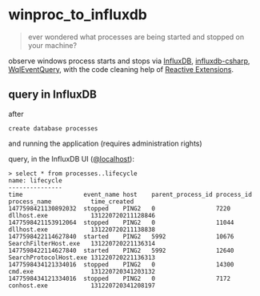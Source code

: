 # winproc_to_influxdb

> ever wondered what processes are being started and stopped on your machine?

observe windows process starts and stops via [InfluxDB](https://www.influxdata.com/time-series-platform/influxdb/), [influxdb-csharp](https://github.com/influxdata/influxdb-csharp), [WqlEventQuery](), with the code cleaning help of [Reactive Extensions](https://github.com/Reactive-Extensions/Rx.NET).

## query in InfluxDB

after

```
create database processes
```

and running the application (requires administration rights)

query, in the InfluxDB UI ([@localhost](http://localhost:8083/)):

```
> select * from processes..lifecycle
name: lifecycle
---------------
time                 event_name host    parent_process_id process_id process_name           time_created
1477598421130892032  stopped    PING2   0                 7220       dllhost.exe            131220720211128846
1477598421153912064  stopped    PING2   0                 11044      dllhost.exe            131220720211138838
1477598422114627840  started    PING2   5992              10676      SearchFilterHost.exe   131220720221136314
1477598422114627840  started    PING2   5992              12640      SearchProtocolHost.exe 131220720221136313
1477598434121334016  stopped    PING2   0                 14300      cmd.exe                131220720341203132
1477598434121334016  stopped    PING2   0                 7172       conhost.exe            131220720341208197
```

